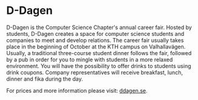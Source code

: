 # D-Dagen

D-Dagen is the Computer Science Chapter's annual career fair. Hosted by
students, D-Dagen creates a space for computer science students and
companies to meet and develop relations. The career fair usually takes place
in the beginning of October at the KTH campus on Valhallavägen. Usually, a traditional
three-course student dinner follows the fair, followed by a pub in order
for you to mingle with students in a more relaxed environment. You will
have the possibility to offer drinks to students using drink coupons.
Company representatives will receive breakfast, lunch,
dinner and fika during the day.

For prices and more information please visit: [ddagen.se](https://ddagen.se/?language=en).

